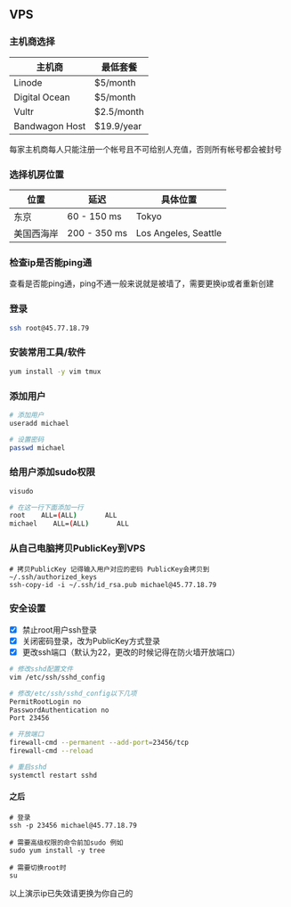 ## VPS

### 主机商选择

主机商 | 最低套餐
---|---
Linode | $5/month
Digital Ocean | $5/month
Vultr | $2.5/month
Bandwagon Host | $19.9/year
每家主机商每人只能注册一个帐号且不可给别人充值，否则所有帐号都会被封号

### 选择机房位置

位置 | 延迟 | 具体位置
---|--- |---
东京 | 60 - 150 ms | Tokyo
美国西海岸 | 200 - 350 ms | Los Angeles, Seattle

### 检查ip是否能ping通
查看是否能ping通，ping不通一般来说就是被墙了，需要更换ip或者重新创建

### 登录
```bash
ssh root@45.77.18.79
```

### 安装常用工具/软件
```bash
yum install -y vim tmux
```

### 添加用户
```bash
# 添加用户
useradd michael

# 设置密码
passwd michael
```

### 给用户添加sudo权限
```bash
visudo

# 在这一行下面添加一行
root    ALL=(ALL)       ALL
michael    ALL=(ALL)       ALL
```

### 从自己电脑拷贝PublicKey到VPS
```
# 拷贝PublicKey 记得输入用户对应的密码 PublicKey会拷贝到 ~/.ssh/authorized_keys
ssh-copy-id -i ~/.ssh/id_rsa.pub michael@45.77.18.79
```

### 安全设置


- [x] 禁止root用户ssh登录
- [x] 关闭密码登录，改为PublicKey方式登录
- [x] 更改ssh端口（默认为22，更改的时候记得在防火墙开放端口）

```bash
# 修改sshd配置文件
vim /etc/ssh/sshd_config

# 修改/etc/ssh/sshd_config以下几项
PermitRootLogin no
PasswordAuthentication no
Port 23456

# 开放端口
firewall-cmd --permanent --add-port=23456/tcp
firewall-cmd --reload

# 重启sshd
systemctl restart sshd
```

#### 之后
```
# 登录
ssh -p 23456 michael@45.77.18.79

# 需要高级权限的命令前加sudo 例如
sudo yum install -y tree

# 需要切换root时
su
```

以上演示ip已失效请更换为你自己的

